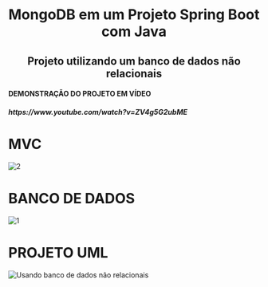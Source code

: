 #  <h1 align="center">MongoDB em um Projeto Spring Boot com Java</h1>
   <h2 align="center"> Projeto utilizando um banco de dados não relacionais </h2>
  
  <h4> DEMONSTRAÇÃO DO PROJETO EM VÍDEO </H4>
  <h5> https://www.youtube.com/watch?v=ZV4g5G2ubME </h5>
  
  # MVC
  ![2](https://user-images.githubusercontent.com/84048306/122130301-c9c59d00-ce0d-11eb-96b7-64347615f5f0.png)

  # BANCO DE DADOS
  ![1](https://user-images.githubusercontent.com/84048306/122130322-cfbb7e00-ce0d-11eb-9c28-8721de24bf25.png)

  # PROJETO UML
  ![Usando banco de dados não relacionais](https://user-images.githubusercontent.com/84048306/122130366-dea23080-ce0d-11eb-95f8-c7bd90214bee.png)

  
